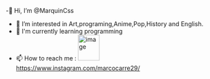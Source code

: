 -👋 Hi, I’m @MarquinCss
- 👀 I’m interested in Art,programing,Anime,Pop,History and English.
- 🌱 I'm currently learning programming
- 📫 How to reach me : <img src="https://upload.wikimedia.org/wikipedia/commons/thumb/5/58/Instagram-Icon.png/1025px-Instagram-Icon.png" alt="image" width="50" height="60"> </img> https://www.instagram.com/marcocarre29/
